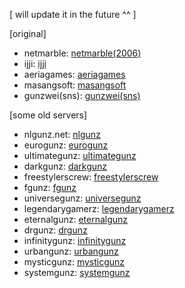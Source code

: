 [ will update it in the future ^^ ]

[original]
- netmarble: [netmarble(2006)](https://web.archive.org/web/20060209033457/http://game3.netmarble.net/cp_site/gunz/)
- ijji: [ijji](https://web.archive.org/web/20061109133906/http://gunz.ijji.com/)
- aeriagames: [aeriagames](https://web.archive.org/web/20120503025853/http://gunz.aeriagames.com/)
- masangsoft: [masangsoft](https://web.archive.org/web/20160520040558/https://gz.masangsoft.com/)
- gunzwei(sns): [gunzwei(sns)](https://web.archive.org/web/20070221195921/http://gunzsns.modifier.jp/?m=pc&a=page_o_login)

[some old servers]
- nlgunz.net: [nlgunz](https://web.archive.org/web/20090221173713/http://www.nlgunz.net:80/)
- eurogunz: [eurogunz](https://web.archive.org/web/20100411230047/http://www.universegunz.net/)
- ultimategunz: [ultimategunz](https://web.archive.org/web/20080808053410/http://www.games-universe.net/gunz/)
- darkgunz: [darkgunz](https://web.archive.org/web/20080120185710/http://www.darkgunz.com:80/)
- freestylerscrew: [freestylerscrew](https://web.archive.org/web/20081009192210/http://www.freestylerscrew.com/)
- fgunz: [fgunz](https://web.archive.org/web/20090802031525/http://fgunz.net/)
- universegunz: [universegunz](https://web.archive.org/web/20100523222249/http://www.universegunz.net:80/)
- legendarygamerz: [legendarygamerz](https://web.archive.org/web/20081019115508/http://www.legendarygamerz.net/)
- eternalgunz: [eternalgunz](https://web.archive.org/web/20081021060602/http://eternalgunz.usersboard.com/)
- drgunz: [drgunz](https://web.archive.org/web/20070602173018/http://drgunz.net/)
- infinitygunz: [infinitygunz](https://web.archive.org/web/20081219063421/http://qcgunz.webs.com/)
- urbangunz: [urbangunz](https://web.archive.org/web/20080706155317/http://urbangamerz.net/)
- mysticgunz: [mysticgunz](https://web.archive.org/web/20090121215947/http://www.mysticgamerz.tk/)
- systemgunz: [systemgunz](https://web.archive.org/web/20081208025723/http://sgunz.no-ip.org/Gunz/)

